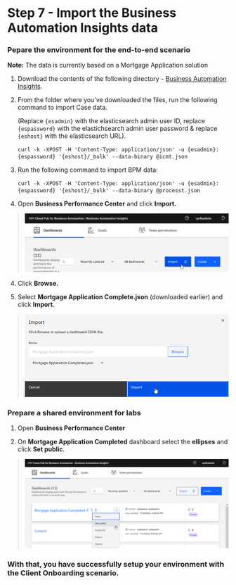 # Step 7 - Import the Business Automation Insights data

### Pepare the environment for the end-to-end scenario

**Note:** The data is currently based on a Mortgage Application solution

1. Download the contents of the following directory - [Business Automation Insights](Solution%20Exports/Business%20Automation%20Insights).

2. From the folder where you've downloaded the files, run the following command to import Case data.

   (Replace `{esadmin}` with the elasticsearch admin user ID, replace `{espassword}` with the elastichsearch admin user password & replace `{eshost}` with the elasticsearch URL).

   ```
   curl -k -XPOST -H 'Content-Type: application/json' -u {esadmin}:{espassword} '{eshost}/_bulk' --data-binary @icmt.json
   ```

3. Run the following command to import BPM data:

   ```
   curl -k -XPOST -H 'Content-Type: application/json' -u {esadmin}:{espassword} '{eshost}/_bulk' --data-binary @processt.json
   ```

4. Open **Business Performance Center** and click **Import.**

> ![](images/BAI-1.png)

4.  Click **Browse.**

5.  Select **Mortgage Application Complete.json** (downloaded earlier) and click **Import**.

> ![](images/BAI-2.png)

### Prepare a shared environment for labs

1. Open **Business Performance Center**

2.	On **Mortgage Application Completed** dashboard select the **ellipses** and click **Set public**.

> ![](images/BAI-3.png)



### With that, you have successfully setup your environment with the Client Onboarding scenario.



